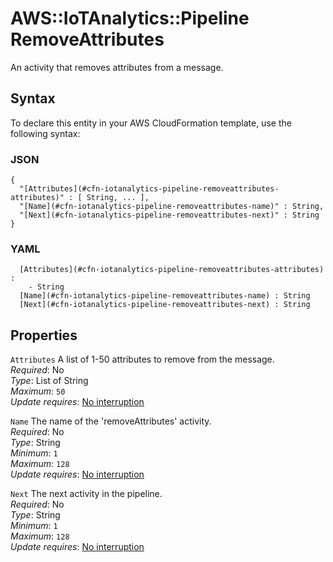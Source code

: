 # AWS::IoTAnalytics::Pipeline RemoveAttributes<a name="aws-properties-iotanalytics-pipeline-removeattributes"></a>

An activity that removes attributes from a message\.

## Syntax<a name="aws-properties-iotanalytics-pipeline-removeattributes-syntax"></a>

To declare this entity in your AWS CloudFormation template, use the following syntax:

### JSON<a name="aws-properties-iotanalytics-pipeline-removeattributes-syntax.json"></a>

```
{
  "[Attributes](#cfn-iotanalytics-pipeline-removeattributes-attributes)" : [ String, ... ],
  "[Name](#cfn-iotanalytics-pipeline-removeattributes-name)" : String,
  "[Next](#cfn-iotanalytics-pipeline-removeattributes-next)" : String
}
```

### YAML<a name="aws-properties-iotanalytics-pipeline-removeattributes-syntax.yaml"></a>

```
﻿  [Attributes](#cfn-iotanalytics-pipeline-removeattributes-attributes) : 
    - String
﻿  [Name](#cfn-iotanalytics-pipeline-removeattributes-name) : String
﻿  [Next](#cfn-iotanalytics-pipeline-removeattributes-next) : String
```

## Properties<a name="aws-properties-iotanalytics-pipeline-removeattributes-properties"></a>

`Attributes`  <a name="cfn-iotanalytics-pipeline-removeattributes-attributes"></a>
A list of 1\-50 attributes to remove from the message\.  
*Required*: No  
*Type*: List of String  
*Maximum*: `50`  
*Update requires*: [No interruption](https://docs.aws.amazon.com/AWSCloudFormation/latest/UserGuide/using-cfn-updating-stacks-update-behaviors.html#update-no-interrupt)

`Name`  <a name="cfn-iotanalytics-pipeline-removeattributes-name"></a>
The name of the 'removeAttributes' activity\.  
*Required*: No  
*Type*: String  
*Minimum*: `1`  
*Maximum*: `128`  
*Update requires*: [No interruption](https://docs.aws.amazon.com/AWSCloudFormation/latest/UserGuide/using-cfn-updating-stacks-update-behaviors.html#update-no-interrupt)

`Next`  <a name="cfn-iotanalytics-pipeline-removeattributes-next"></a>
The next activity in the pipeline\.  
*Required*: No  
*Type*: String  
*Minimum*: `1`  
*Maximum*: `128`  
*Update requires*: [No interruption](https://docs.aws.amazon.com/AWSCloudFormation/latest/UserGuide/using-cfn-updating-stacks-update-behaviors.html#update-no-interrupt)